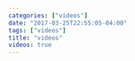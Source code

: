 ```yaml
---
categories: ["videos"]
date: "2017-03-25T22:55:05-04:00"
tags: ["videos"]
title: "videos"
videos: true
---
```

